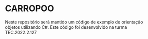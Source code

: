 # CARROPOO
Neste repositório será mantido um código de exemplo de orientação objetos utilizando C#. Este código foi desenvolvido na turma TEC.2022.2.127
